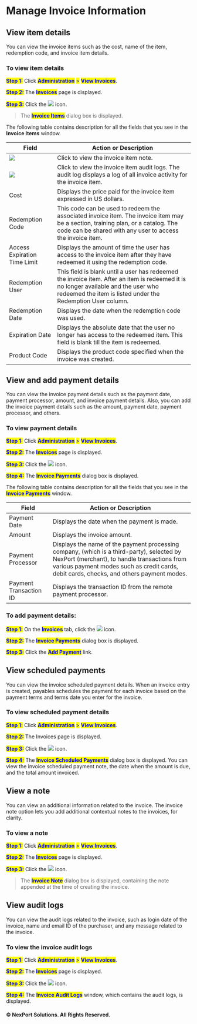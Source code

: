 # Manage Invoice Information

## View item details

You can view the invoice items such as the cost, name of the item, redemption code, and invoice item details.

### **To view item details**

<mark style="color:blue;">**Step 1:**</mark> Click <mark style="color:blue;">**Administration**</mark> <mark style="color:blue;"></mark><mark style="color:blue;">></mark> <mark style="color:blue;"></mark><mark style="color:blue;">**View Invoices**</mark>.

<mark style="color:blue;">**Step 2:**</mark> The <mark style="color:blue;">**Invoices**</mark> page is displayed.

<mark style="color:blue;">**Step 3:**</mark> Click the ![](https://www.nexportcampus.com/Content/Guides/aweb/Content/Resources/Images/View\_Invoices/Invoice\_Details.png) icon.

> The <mark style="color:blue;">**Invoice Items**</mark> dialog box is displayed.

The following table contains description for all the fields that you see in the **Invoice Items** window.

| Field                                                                                                                       | Action or Description                                                                                                                                                                              |
| --------------------------------------------------------------------------------------------------------------------------- | -------------------------------------------------------------------------------------------------------------------------------------------------------------------------------------------------- |
| ![](https://www.nexportcampus.com/Content/Guides/aweb/Content/Resources/Images/View\_Invoices/InvoiceItem\_Note\_33x26.png) | Click to view the invoice item note.                                                                                                                                                               |
| ![](https://www.nexportcampus.com/Content/Guides/aweb/Content/Resources/Images/View\_Invoices/InvoiceItem\_AuditLog.png)    | Click to view the invoice item audit logs. The audit log displays a log of all invoice activity for the invoice item.                                                                              |
| Cost                                                                                                                        | Displays the price paid for the invoice item expressed in US dollars.                                                                                                                              |
| Redemption Code                                                                                                             | This code can be used to redeem the associated invoice item. The invoice item may be a section, training plan, or a catalog. The code can be shared with any user to access the invoice item.      |
| Access Expiration Time Limit                                                                                                | Displays the amount of time the user has access to the invoice item after they have redeemed it using the redemption code.                                                                         |
| Redemption User                                                                                                             | This field is blank until a user has redeemed the invoice item. After an item is redeemed it is no longer available and the user who redeemed the item is listed under the Redemption User column. |
| Redemption Date                                                                                                             | Displays the date when the redemption code was used.                                                                                                                                               |
| Expiration Date                                                                                                             | Displays the absolute date that the user no longer has access to the redeemed item. This field is blank till the item is redeemed.                                                                 |
| Product Code                                                                                                                | Displays the product code specified when the invoice was created.                                                                                                                                  |

## View and add payment details <a href="#view2" id="view2"></a>

You can view the invoice payment details such as the payment date, payment processor, amount, and invoice payment details. Also, you can add the invoice payment details such as the amount, payment date, payment processor, and others.

### **To view payment details**

<mark style="color:blue;">**Step 1:**</mark> Click <mark style="color:blue;">**Administration**</mark> <mark style="color:blue;"></mark><mark style="color:blue;">></mark> <mark style="color:blue;"></mark><mark style="color:blue;">**View Invoices**</mark>.

<mark style="color:blue;">**Step 2:**</mark> The <mark style="color:blue;">**Invoices**</mark> page is displayed.

<mark style="color:blue;">**Step 3:**</mark> Click the ![](https://www.nexportcampus.com/Content/Guides/aweb/Content/Resources/Images/View\_Invoices/Invoice\_Payments\_28x24.png) icon.

<mark style="color:blue;">**Step 4:**</mark> The <mark style="color:blue;">**Invoice Payments**</mark> dialog box is displayed.

The following table contains description for all the fields that you see in the <mark style="color:blue;">**Invoice Payments**</mark> window.

| Field                  | Action or Description                                                                                                                                                                                                                 |
| ---------------------- | ------------------------------------------------------------------------------------------------------------------------------------------------------------------------------------------------------------------------------------- |
| Payment Date           | Displays the date when the payment is made.                                                                                                                                                                                           |
| Amount                 | Displays the invoice amount.                                                                                                                                                                                                          |
| Payment Processor      | Displays the name of the payment processing company, (which is a third-party), selected by NexPort (merchant), to handle transactions from various payment modes such as credit cards, debit cards, checks, and others payment modes. |
| Payment Transaction ID | Displays the transaction ID from the remote payment processor.                                                                                                                                                                        |

### **To add payment details:**

<mark style="color:blue;">**Step 1:**</mark>  On the <mark style="color:blue;">**Invoices**</mark> tab, click the ![](https://www.nexportcampus.com/Content/Guides/aweb/Content/Resources/Images/View\_Invoices/Invoice\_Payments\_28x24.png) icon.

<mark style="color:blue;">**Step 2:**</mark>  The <mark style="color:blue;">**Invoice Payments**</mark> dialog box is displayed.

<mark style="color:blue;">**Step 3:**</mark>  Click the <mark style="color:blue;">**Add Payment**</mark> link.

## View scheduled payments <a href="#view3" id="view3"></a>

You can view the invoice scheduled payment details. When an invoice entry is created, payables schedules the payment for each invoice based on the payment terms and terms date you enter for the invoice.

### **To view scheduled payment details**

<mark style="color:blue;">**Step 1:**</mark>  Click <mark style="color:blue;">**Administration**</mark> <mark style="color:blue;"></mark><mark style="color:blue;">></mark> <mark style="color:blue;"></mark><mark style="color:blue;">**View Invoices**</mark>.

<mark style="color:blue;">**Step 2:**</mark>  The Invoices page is displayed.

<mark style="color:blue;">**Step 3:**</mark>  Click the ![](https://www.nexportcampus.com/Content/Guides/aweb/Content/Resources/Images/View\_Invoices/Invoice\_Schedule\_Paymemts.png) icon.

<mark style="color:blue;">**Step 4:**</mark>  The <mark style="color:blue;">**Invoice Scheduled Payments**</mark> dialog box is displayed. You can view the invoice scheduled payment note, the date when the amount is due, and the total amount invoiced.

## View a note <a href="#view4" id="view4"></a>

You can view an additional information related to the invoice. The invoice note option lets you add additional contextual notes to the invoices, for clarity.

### **To view a note**

<mark style="color:blue;">**Step 1:**</mark>  Click <mark style="color:blue;">**Administration**</mark> <mark style="color:blue;"></mark><mark style="color:blue;">></mark> <mark style="color:blue;"></mark><mark style="color:blue;">**View Invoices**</mark>.

<mark style="color:blue;">**Step 2:**</mark>  The <mark style="color:blue;">**Invoices**</mark> page is displayed.

<mark style="color:blue;">**Step 3:**</mark>  Click the ![](https://www.nexportcampus.com/Content/Guides/aweb/Content/Resources/Images/View\_Invoices/InvoiceItem\_Note\_33x26.png) icon.

> The <mark style="color:blue;">**Invoice Note**</mark> dialog box is displayed, containing the note appended at the time of creating the invoice.

## View audit logs <a href="#view5" id="view5"></a>

You can view the audit logs related to the invoice, such as login date of the invoice, name and email ID of the purchaser, and any message related to the invoice.

### **To view the invoice audit logs**

<mark style="color:blue;">**Step 1:**</mark>  Click <mark style="color:blue;">**Administration**</mark> <mark style="color:blue;"></mark><mark style="color:blue;">></mark> <mark style="color:blue;"></mark><mark style="color:blue;">**View Invoices**</mark>.

<mark style="color:blue;">**Step 2:**</mark>  The <mark style="color:blue;">**Invoices**</mark> page is displayed.

<mark style="color:blue;">**Step 3:**</mark>  Click the ![](https://www.nexportcampus.com/Content/Guides/aweb/Content/Resources/Images/View\_Invoices/InvoiceItem\_AuditLog.png) icon.

<mark style="color:blue;">**Step 4:**</mark>  The <mark style="color:blue;">**Invoice Audit Logs**</mark> window, which contains the audit logs, is displayed.

#### © NexPort Solutions. All Rights Reserved.
